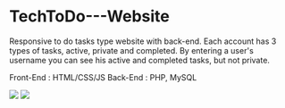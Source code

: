 # TechToDo---Website
Responsive to do tasks type website with back-end. Each account has 3 types of tasks, active, private and completed. By entering a user's username you can see his active and completed tasks, but not private.

Front-End : HTML/CSS/JS
Back-End : PHP, MySQL


<img src="https://i.imgur.com/fRBIKrf.png">
<img src="https://i.imgur.com/GpoAFDE.png">

